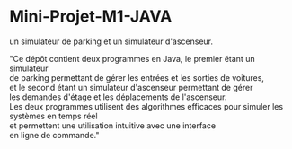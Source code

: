 # Mini-Projet-M1-JAVA
un simulateur de parking et un simulateur d'ascenseur.

"Ce dépôt contient deux programmes en Java, le premier étant un simulateur </br> de parking permettant de gérer les entrées et les sorties de voitures, </br>et le second étant un simulateur d'ascenseur permettant de gérer </br>les demandes d'étage et les déplacements de l'ascenseur. </br>Les deux programmes utilisent des algorithmes efficaces pour simuler les systèmes en temps réel </br>et permettent une utilisation intuitive avec une interface </br>en ligne de commande."
